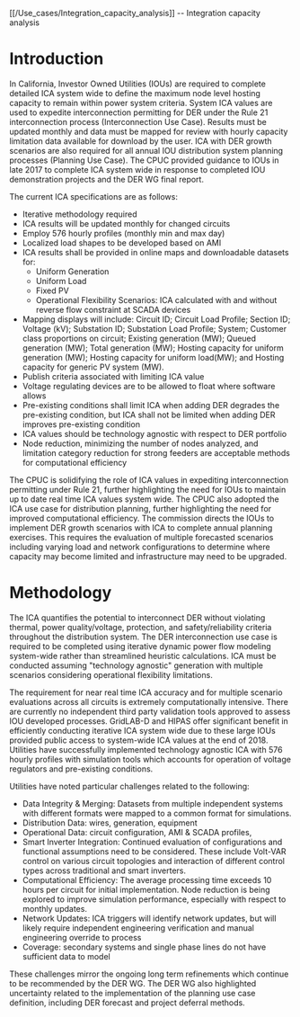 [[/Use_cases/Integration_capacity_analysis]] -- Integration capacity analysis

# Introduction

In California, Investor Owned Utilities (IOUs) are required to complete detailed ICA system wide to define the maximum node level hosting capacity to remain within power system criteria. System ICA values are used to expedite interconnection permitting for DER under the Rule 21 interconnection process (Interconnection Use Case). Results must be updated monthly and data must be mapped for review with hourly capacity limitation data available for download by the user. ICA with DER growth scenarios are also required for all annual IOU distribution system planning processes (Planning Use Case). The CPUC provided guidance to IOUs in late 2017 to complete ICA system wide in response to completed IOU demonstration projects and the DER WG final report. 

The current ICA specifications are as follows: 
 - Iterative methodology required
 - ICA results will be updated monthly for changed circuits
 - Employ 576 hourly profiles (monthly min and max day)
 - Localized load shapes to be developed based on AMI
 - ICA results shall be provided in online maps and downloadable datasets for: 
   - Uniform Generation
   - Uniform Load
   - Fixed PV 
   - Operational Flexibility Scenarios: ICA calculated with and without reverse flow constraint at SCADA devices 
 - Mapping displays will include:  Circuit ID; Circuit Load Profile; Section ID; Voltage (kV); Substation ID; Substation Load Profile; System; Customer class proportions on circuit; Existing generation (MW); Queued generation (MW); Total generation (MW); Hosting capacity for uniform generation (MW); Hosting capacity for uniform load(MW); and Hosting capacity for generic PV system (MW). 
 - Publish criteria associated with limiting ICA value
 - Voltage regulating devices are to be allowed to float where software allows 
 - Pre-existing conditions shall limit ICA when adding DER degrades the pre-existing condition, but ICA shall not be limited when adding DER improves pre-existing condition
 - ICA values should be technology agnostic with respect to DER portfolio
 - Node reduction, minimizing the number of nodes analyzed, and limitation category reduction for strong feeders are acceptable methods for computational efficiency

The CPUC is solidifying the role of ICA values in expediting interconnection permitting under Rule 21, further highlighting the need for IOUs to maintain up to date real time ICA values system wide. The CPUC also adopted the ICA use case for distribution planning, further highlighting the need for improved computational efficiency. The commission directs the IOUs to implement DER growth scenarios with ICA to complete annual planning exercises. This requires the evaluation of multiple forecasted scenarios including varying load and network configurations to determine where capacity may become limited and infrastructure may need to be upgraded. 

# Methodology

The ICA quantifies the potential to interconnect DER without violating thermal, power quality/voltage, protection, and safety/reliability criteria throughout the distribution system. The DER interconnection use case is required to be completed using iterative dynamic power flow modeling system-wide rather than streamlined heuristic calculations. ICA must be conducted assuming "technology agnostic" generation with multiple scenarios considering operational flexibility limitations.

The requirement for near real time ICA accuracy and for multiple scenario evaluations across all circuits is extremely computationally intensive. There are currently no independent third party validation tools approved to assess IOU developed processes. GridLAB-D and HIPAS offer significant benefit in efficiently conducting iterative ICA system wide due to these large IOUs provided public access to system-wide ICA values at the end of 2018. Utilities have successfully implemented technology agnostic ICA with 576 hourly profiles with simulation tools which accounts for operation of voltage regulators and pre-existing conditions. 

Utilities have noted particular challenges related to the following: 
 - Data Integrity & Merging: Datasets from multiple independent systems with different formats were mapped to a common format for simulations. 
 - Distribution Data: wires, generation, equipment 
 - Operational Data: circuit configuration, AMI & SCADA profiles, 
 - Smart Inverter Integration: Continued evaluation of configurations and functional assumptions need to be considered. These include Volt-VAR control on various circuit topologies and interaction of different control types across traditional and smart inverters. 
 - Computational Efficiency: The average processing time exceeds 10 hours per circuit for initial implementation. Node reduction is being explored to improve simulation performance, especially with respect to monthly updates. 
 - Network Updates: ICA triggers will identify network updates, but will likely require independent engineering verification and manual engineering override to process
 - Coverage: secondary systems and single phase lines do not have sufficient data to model 

These challenges mirror the ongoing long term refinements which continue to be recommended by the DER WG. The DER WG also highlighted uncertainty related to the implementation of the planning use case definition, including DER forecast and project deferral methods. 

